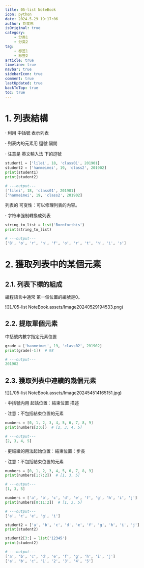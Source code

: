 ```yaml
---
title: 05-list NoteBook
icon: python
date: 2024-5-29 19:17:06
author: 刘奕彤
isOriginal: true
category: 
    - 分类1
    - 分类2
tag:
    - 标签1
    - 标签2
article: true
timeline: true
navbar: true
sidebarIcon: true
comment: true
lastUpdated: true
backToTop: true
toc: true
---
```


# 1. 列表結構

· 利用 中括號 表示列表

· 列表内的元素用 逗號 隔開

· 注意是 英文輸入法 下的逗號

```python
student1 = ['lilei', 18, 'class01', 201901]
student2 = ['hanmeimei', 19, 'class2', 201902]
print(student1)
print(student2)

# ---output---
['lilei', 18, 'class01', 201901]
['hanmeimei', 19, 'class2', 201902]
```

列表的 可变性：可以修理列表的内容。

· 字符串强制轉換成列表

```python
string_to_list = list('Bornforthis')
print(string_to_list)

# ---output---
['B', 'o', 'r', 'n', 'f', 'o', 'r', 't', 'h', 'i', 's']
```

# 2. 獲取列表中的某個元素



## 2.1. 列表下標的組成

編程語言中通常 第一個位置的編號是0。

![](./05-list NoteBook.assets/Image20240529194533.png)

## 2.2. 提取單個元素

中括號内數字指定元素位置

```python
grade = ['hanmeimei', 19, 'class02', 201902]
print(grade[-1])  # 98

# ---output---
201902
```

## 2.3. 獲取列表中連續的幾個元素

![](./05-list NoteBook.assets/Image202454514165151.jpg)

· 中括號内用 起姑位置：結束位置 描述

· 注意：不包括結束位置的元素

```python
numbers = [0, 1, 2, 3, 4, 5, 6, 7, 8, 9]
print(numbers[2:6])  # [2, 3, 4, 5]

# ---output---
[2, 3, 4, 5]
```

· 更細緻的用法起始位置：結束位置：步長

· 注意：不包括結束位置的元素

```python
numbers = [0, 1, 2, 3, 4, 5, 6, 7, 8, 9]
print(numbers[1:7:2])  # [1, 3, 5]

# ---output---
[1, 3, 5]
```

```python
numbers = ['a', 'b', 'c', 'd', 'e', 'f', 'g', 'h', 'i', 'j']
print(numbers[0:11:2])  # [1, 3, 5]

# ---output---
['a', 'c', 'e', 'g', 'i']
```

```python
student2 = ['a', 'b', 'c', 'd', 'e', 'f', 'g', 'h', 'i', 'j']
print(student2)

student2[3:] = list('12345')
print(student2)

# ---output---
['a', 'b', 'c', 'd', 'e', 'f', 'g', 'h', 'i', 'j']
['a', 'b', 'c', '1', '2', '3', '4', '5']
```

